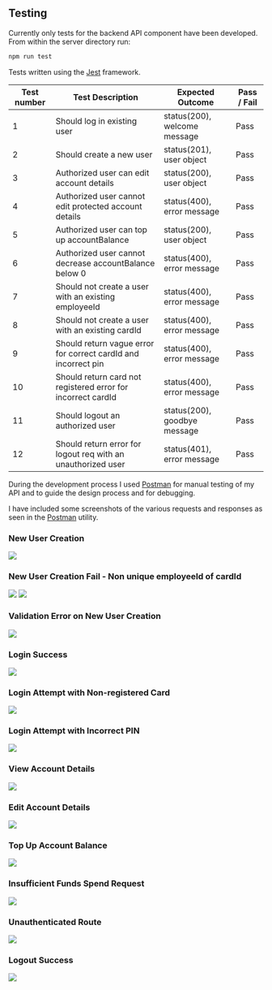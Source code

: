 ## Testing
Currently only tests for the backend API component have been developed.
From within the server directory run:

```bash
npm run test
```

Tests written using the [Jest](https://jestjs.io/) framework.

| Test number | Test Description | Expected Outcome | Pass / Fail |
|-------------|------------------|------------------|-------------|
|1|Should log in existing user|status(200), welcome message|Pass|
|2|Should create a new user|status(201), user object|Pass|
|3|Authorized user can edit account details|status(200), user object|Pass|
|4|Authorized user cannot edit protected account details|status(400), error message|Pass|
|5|Authorized user can top up accountBalance|status(200), user object|Pass|
|6|Authorized user cannot decrease accountBalance below 0|status(400), error message|Pass|
|7|Should not create a user with an existing employeeId|status(400), error message|Pass|
|8|Should not create a user with an existing cardId|status(400), error message|Pass|
|9|Should return vague error for correct cardId and incorrect pin|status(400), error message|Pass|
|10|Should return card not registered error for incorrect cardId|status(400), error message|Pass|
|11|Should logout an authorized user|status(200), goodbye message|Pass|
|12|Should return error for logout req with an unauthorized user|status(401), error message|Pass|

During the development process I used [Postman](https://www.getpostman.com/) for manual testing of my API and to guide the design process and for debugging.

I have included some screenshots of the various requests and responses as seen in the [Postman](https://www.getpostman.com/) utility.

### New User Creation
![](screenshots/registerSuccess.png)
### New User Creation Fail - Non unique employeeId of cardId
![](screenshots/incorrectEmployeeId.png)
![](screenshots/incorrectCardId.png)
### Validation Error on New User Creation
![](screenshots/validationError.png)
### Login Success
![](screenshots/loginSuccess.png)
### Login Attempt with Non-registered Card
![](screenshots/cardNotRegistered.png)
### Login Attempt with Incorrect PIN
![](screenshots/incorrectPin.png)
### View Account Details
![](screenshots/getAccount.png)
### Edit Account Details
![](screenshots/accountEditSuccess.png)
### Top Up Account Balance
![](screenshots/accountBalanceEditSuccess.png)
### Insufficient Funds Spend Request
![](screenshots/accountBalanceEditFail.png)
### Unauthenticated Route
![](screenshots/unauthenticatedRoute.png)
### Logout Success
![](screenshots/logoutSuccess.png)
